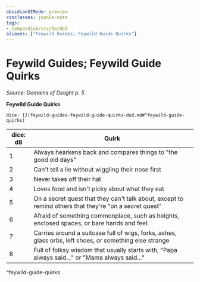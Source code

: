 ```yaml
---
obsidianUIMode: preview
cssclasses: json5e-note
tags:
- compendium/src/5e/dod
aliases: ["Feywild Guides; Feywild Guide Quirks"]
---
```

# Feywild Guides; Feywild Guide Quirks
*Source: Domains of Delight p. 5* 

**Feywild Guide Quirks**

`dice: [](feywild-guides-feywild-guide-quirks-dod.md#^feywild-guide-quirks)`

| dice: d8 | Quirk |
|----------|-------|
| 1 | Always hearkens back and compares things to "the good old days" |
| 2 | Can't tell a lie without wiggling their nose first |
| 3 | Never takes off their hat |
| 4 | Loves food and isn't picky about what they eat |
| 5 | On a secret quest that they can't talk about, except to remind others that they're "on a secret quest" |
| 6 | Afraid of something commonplace, such as heights, enclosed spaces, or bare hands and feet |
| 7 | Carries around a suitcase full of wigs, forks, ashes, glass orbs, left shoes, or something else strange |
| 8 | Full of folksy wisdom that usually starts with, "Papa always said..." or "Mama always said..." |
^feywild-guide-quirks